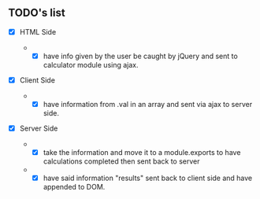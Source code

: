 ## TODO's list

- [x] HTML Side

  - -[x] have info given by the user be caught by jQuery and sent to calculator module using ajax.

- [x] Client Side

  - -[x] have information from .val in an array and sent via ajax to server side.

- [x] Server Side

  - - [x] take the information and move it to a module.exports to have calculations completed then sent back to server

  - - [x] have said information "results" sent back to client side and have appended to DOM.
